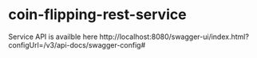 # coin-flipping-rest-service

Service API is availble here http://localhost:8080/swagger-ui/index.html?configUrl=/v3/api-docs/swagger-config#

